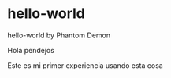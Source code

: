 # hello-world
hello-world by Phantom Demon

Hola pendejos

Este es mi primer experiencia usando esta cosa
